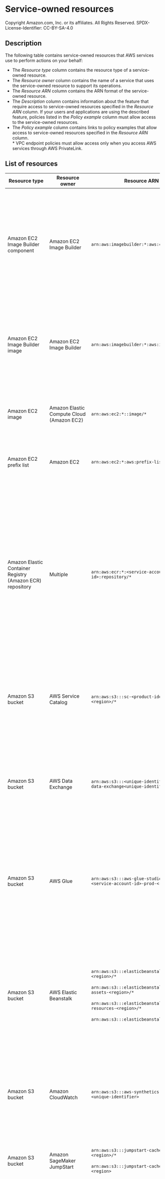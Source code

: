 # Service-owned resources

Copyright Amazon.com, Inc. or its affiliates. All Rights Reserved. SPDX-License-Identifier: CC-BY-SA-4.0

## Description
The following table contains service-owned resources that AWS services use to perform actions on your behalf:
* The *Resource type* column contains the resource type of a service-owned resource. 
* The *Resource owner* column contains the name of a service that uses the service-owned resource to support its operations.
* The *Resource ARN* column contains the ARN format of the service-owned resource.
* The *Description* column contains information about the feature that require access to service-owned resources specified in the *Resource ARN* column. If your users and applications are using the described feature, policies listed in the *Policy example* column must allow access to the service-owned resources.
* The *Policy example* column contains links to policy examples that allow access to service-owned resources specified in the *Resource ARN* column. <br /> * VPC endpoint policies must allow access only when you access AWS services through AWS PrivateLink.

## List of resources

| Resource type | Resource owner | Resource ARN | Description | Policy example|
|------|------|-----------|-----------------------|------|
| Amazon EC2 Image Builder component | Amazon EC2 Image Builder | `arn:aws:imagebuilder:*:aws:component/*`| Image Builder maintains [managed components owned by Amazon](https://docs.aws.amazon.com/imagebuilder/latest/userguide/use-managed-components.html) that you can use to customize or test your images. If you are using service-owned components in your image or container recipes, the [AWS Task Orchestrator and Executor (AWSTOE)](https://docs.aws.amazon.com/imagebuilder/latest/userguide/toe-component-manager.html) component management application running on Amazon EC2 instances uses an instance profile to access these components. See [How Image Builder works with IAM policies and roles](https://docs.aws.amazon.com/imagebuilder/latest/userguide/security_iam_service-with-iam.html#sec-iam-ib-id-based-policies-resources) and [Image Builder and AWS PrivateLink interface VPC endpoints](https://docs.aws.amazon.com/imagebuilder/latest/userguide/vpc-interface-endpoints.html) for more details.| [resource_perimeter_scp.json](service_control_policies/resource_perimeter_scp.json)<br /><br />[imagebuilder_endpoint_policy.json](vpc_endpoint_policies/imagebuilder_endpoint_policy.json) | 
| Amazon EC2 Image Builder image | Amazon EC2 Image Builder	| `arn:aws:imagebuilder:*:aws:image/*`	| Image Builder maintains [managed Image Builder images owned by Amazon](https://docs.aws.amazon.com/imagebuilder/latest/userguide/manage-images.html) that you can use as base images for your recipes. If you are using service-owned images, the AWSTOE uses an instance profile to retrieve these images to set up and boot an EC2 instance. See [How Image Builder works with IAM policies and roles](https://docs.aws.amazon.com/imagebuilder/latest/userguide/security_iam_service-with-iam.html#sec-iam-ib-id-based-policies-resources) and [Image Builder and AWS PrivateLink interface VPC endpoints](https://docs.aws.amazon.com/imagebuilder/latest/userguide/vpc-interface-endpoints.html) for more details.| [resource_perimeter_scp.json](service_control_policies/resource_perimeter_scp.json)<br /><br />[imagebuilder_endpoint_policy.json](vpc_endpoint_policies/imagebuilder_endpoint_policy.json) | 
| Amazon EC2 image	| Amazon Elastic Compute Cloud (Amazon EC2)	| `arn:aws:ec2:*::image/*`	| Amazon EC2 maintains [Amazon Machine Image (AMIs) owned by Amazon](https://docs.aws.amazon.com/AWSEC2/latest/UserGuide/sharing-amis.html) that you can use to launch an Amazon EC2 instance or update the EBS-backed root volume of the instance. See [Launch instances (RunInstances)](https://docs.aws.amazon.com/AWSEC2/latest/UserGuide/ExamplePolicies_EC2.html#iam-example-runinstances) for more details.| [resource_perimeter_scp.json](service_control_policies/resource_perimeter_scp.json)<br /><br />[ec2_endpoint_policy.json](vpc_endpoint_policies/ec2_endpoint_policy.json)* | 
| Amazon EC2 prefix list | Amazon EC2 | `arn:aws:ec2:*:aws:prefix-list/*`| Amazon EC2 maintains [AWS-managed EC2 prefix lists](https://docs.aws.amazon.com/vpc/latest/userguide/working-with-aws-managed-prefix-lists.html) which are sets of IP ranges for AWS services you can use to simplify referencing service IPs when configuring security groups and other VPC network controls.| [resource_perimeter_scp.json](service_control_policies/resource_perimeter_scp.json)<br /><br />[ec2_endpoint_policy.json](vpc_endpoint_policies/ec2_endpoint_policy.json)* | 
| Amazon Elastic Container Registry (Amazon ECR) repository	| Multiple	| `arn:aws:ecr:*:<service-account-id>:repository/*`	| Services such as  Amazon Elastic Kubernetes Service (Amazon EKS), Amazon GuardDuty, and Amazon SageMaker maintain container images owned by Amazon in Amazon ECR repositories. For example, [Amazon Elastic Kubernetes Service (Amazon EKS) add-ons](https://docs.aws.amazon.com/eks/latest/userguide/eks-add-ons.html), [GuardDuty EKS Runtime Monitoring](https://docs.aws.amazon.com/guardduty/latest/ug/guardduty-eks-runtime-monitoring.html), and [Amazon SageMaker pre-built Docker images](https://docs.aws.amazon.com/sagemaker/latest/dg-ecr-paths/sagemaker-algo-docker-registry-paths.html). These repositories are accessed by using the service roles, such as roles of your EKS nodes, EKS managed node groups, and SageMaker notebooks. See [View Amazon container image registries for Amazon EKS add-ons](https://docs.aws.amazon.com/eks/latest/userguide/add-ons-images.html), [Amazon ECR repository hosting GuardDuty agent](https://docs.aws.amazon.com/guardduty/latest/ug/runtime-monitoring-ecr-repository-gdu-agent.html), and [Docker Registry Paths and Example Code](https://docs.aws.amazon.com/sagemaker/latest/dg-ecr-paths/sagemaker-algo-docker-registry-paths.html) for more details.  `<service-account-id>` can vary by AWS Region, and you might need to allow multiple account IDs if you are operating in multiple Regions. | [resource_perimeter_scp.json](service_control_policies/resource_perimeter_scp.json)<br /><br />[ecr.api_endpoint_policy.json](vpc_endpoint_policies/ecr.api_endpoint_policy.json) | 
| Amazon S3 bucket	| AWS Service Catalog | `arn:aws:s3:::sc-<product-identifier>-<region>/*` | AWS Service Catalog stores the CloudFormation template in an Amazon S3 bucket owned by the service account, when you create your products. When you provision the product, Service Catalog downloads the template from the bucket using [forward access sessions (FAS)](https://docs.aws.amazon.com/IAM/latest/UserGuide/access_forward_access_sessions.html). See [Creating Products](https://docs.aws.amazon.com/servicecatalog/latest/adminguide/productmgmt-cloudresource.html) for more details. | [resource_perimeter_scp.json](service_control_policies/resource_perimeter_scp.json)<br /><br />[s3_endpoint_policy.json](vpc_endpoint_policies/s3_endpoint_policy.json)* | 
| Amazon S3 bucket	| AWS Data Exchange | `arn:aws:s3:::<unique-identifier>aws-data-exchange<unique-identifier>` | AWS Data Exchange writes to AWS Data Exchange Amazon S3 buckets, when importing assets from Amazon S3 to AWS Data Exchange ([publishing](https://docs.aws.amazon.com/data-exchange/latest/userguide/providing-data-sets.html)). Similarly, when exporting assets from AWS Data Exchange to Amazon S3 ([subscribing](https://docs.aws.amazon.com/data-exchange/latest/userguide/subscribe-to-data-sets.html)), AWS Data Exchange reads from AWS Data Exchange Amazon S3 buckets. AWS Data Exchange uses FAS to access the buckets on behalf of the user performing import and export operations. See [Access control](https://docs.aws.amazon.com/data-exchange/latest/userguide/access-control.html) for more details. | [resource_perimeter_scp.json](service_control_policies/resource_perimeter_scp.json)<br /><br /> [s3_endpoint_policy.json](vpc_endpoint_policies/s3_endpoint_policy.json)* |  
| Amazon S3 bucket | AWS Glue | `arn:aws:s3:::aws-glue-studio-transforms-<service-account-id>-prod-<region>/*`	| AWS Glue Studio uses Amazon S3 buckets owned by the service account to store source code for transformations accessible via the AWS Glue Studio visual editor. AWS Glue uses its service role to make requests to the buckets. See [Review IAM permissions needed for ETL jobs](https://docs.aws.amazon.com/glue/latest/dg/getting-started-min-privs-job.html) for more details. `<service-account-id>` can vary by AWS Region, and you might need to allow multiple account IDs if you are operating in multiple Regions. | [resource_perimeter_scp.json](service_control_policies/resource_perimeter_scp.json)<br /><br />[s3_endpoint_policy.json](vpc_endpoint_policies/s3_endpoint_policy.json) | 
| Amazon S3 bucket	| AWS Elastic Beanstalk | `arn:aws:s3:::elasticbeanstalk-samples-<region>/*`<br /><br /> `arn:aws:s3:::elasticbeanstalk-platform-assets-<region>/*`<br /><br />	`arn:aws:s3:::elasticbeanstalk-env-resources-<region>/*`<br /><br />`arn:aws:s3:::elasticbeanstalk-<region>/*`| AWS Elastic Beanstalk uses service-owned Amazon S3 buckets to host the configuration files, the sample application, and available instance types used while creating and configuring your environment. Elastic Beanstalk uses its service role to make requests to the buckets. See [Required Amazon S3 bucket permissions for restrictive VPC endpoint policies](https://docs.aws.amazon.com/elasticbeanstalk/latest/dg/vpc-vpce.policy.html#AWSHowTo.S3.VPCendpoints) for more details. Note that the bucket name follows a different convention for the BJS region. The string `public-beta-cn-north-1` is used in place of `<region>`. For example, `arn:aws:s3:::elasticbeanstalk-platform-assets-public-beta-cn-north-1`. | [resource_perimeter_scp.json](service_control_policies/resource_perimeter_scp.json)<br /><br />[s3_endpoint_policy.json](vpc_endpoint_policies/s3_endpoint_policy.json) |  
| Amazon S3 bucket	| Amazon CloudWatch	| `arn:aws:s3:::aws-synthetics-library-<unique-identifier>`	| Amazon CloudWatch uses service-owned Amazon S3 buckets to host a library that contains the versions of CloudWatch Synthetics for canaries. CloudWatch uses its service role to make requests to the buckets. See [Required roles and permissions for CloudWatch canaries](https://docs.aws.amazon.com/AmazonCloudWatch/latest/monitoring/CloudWatch_Synthetics_Canaries_Roles.html). | [resource_perimeter_scp.json](service_control_policies/resource_perimeter_scp.json) |  
| Amazon S3 bucket	| Amazon SageMaker JumpStart | `arn:aws:s3:::jumpstart-cache-prod-<region>/*`<br /><br />`arn:aws:s3:::jumpstart-cache-prod-<region>`	| Amazon SageMaker JumpStart uses service-owned Amazon S3 bucket to host pretrained, open-source models for a wide range of problem types to help you get started with machine learning. SageMaker Jumpstart uses its service role to make requests to the bucket. See [Model deployment security](https://docs.aws.amazon.com/sagemaker/latest/dg/jumpstart-deploy.html#jumpstart-config-security) for more details. | [resource_perimeter_scp.json](service_control_policies/resource_perimeter_scp.json)<br /><br />[s3_endpoint_policy.json](vpc_endpoint_policies/s3_endpoint_policy.json)|  
| Amazon S3 bucket	| Amazon Neptune | `arn:aws:s3:::aws-neptune-notebook`<br /><br />`arn:aws:s3:::aws-neptune-notebook/*`<br /><br />`arn:aws:s3:::aws-neptune-notebook-<region>`<br /><br />`arn:aws:s3:::aws-neptune-notebook-<region>/*` | Amazon Neptune service uses service-owned Amazon S3 buckets to host installation and configuration scripts as convenience utilities to help streamline Neptune setup process. Amazon Neptune uses service role to make requests to these service-owned S3 buckets. See [Using Amazon Neptune with graph notebooks](https://docs.aws.amazon.com/neptune/latest/userguide/graph-notebooks.html#graph-notebooks-workbench) for more details. | [resource_perimeter_scp.json](service_control_policies/resource_perimeter_scp.json)<br /><br />[s3_endpoint_policy.json](vpc_endpoint_policies/s3_endpoint_policy.json)|  
| Amazon S3 bucket	| AWS CloudFormation | `arn:aws:s3:::cloudformation-custom-resource-response-<RegionWithoutDashes>/*`<br /><br />`arn:aws:s3:::cloudformation-waitcondition-<region>/*`| AWS CloudFormation maintains Amazon Simple Storage Service (Amazon S3) service-owned buckets in each AWS Region to monitor responses to a [custom resource](https://docs.aws.amazon.com/AWSCloudFormation/latest/UserGuide/template-custom-resources.html) request or a [wait condition](https://docs.aws.amazon.com/AWSCloudFormation/latest/UserGuide/using-cfn-waitcondition.html). CloudFormation uses the `cloudformation.amazonaws.com` service principal to create a presigned Amazon S3 URL, which is used to send requests to Amazon S3. If your CloudFormation template includes custom resources deployed in a VPC or wait conditions for resources deployed in your VPC, requests to Amazon S3 originate from your VPC. See [Access CloudFormation using an interface endpoint (AWS PrivateLink)](https://docs.aws.amazon.com/AWSCloudFormation/latest/UserGuide/vpc-interface-endpoints.html) for more details. Note that `<RegionWithoutDashes>` does not contain dashes, for example, uswest2 instead of us-west-2.  | [s3_endpoint_policy.json](vpc_endpoint_policies/s3_endpoint_policy.json) |  
| Amazon S3 bucket	| Amazon Q Developer | `arn:aws:s3:::amazonq-code-scan-<region>-<unique-identifier>`<br /><br /> `arn:aws:s3:::amazonq-code-transformation-<region>-<unique-identifier>`<br /><br /> `arn:aws:s3:::amazonq-feature-development-<region>-<unique-identifier>`<br /><br />`arn:aws:s3:::amazonq-test-generation-<region>-<unique-identifier`| Amazon Q Developer uploads artifacts to service-owned S3 buckets to deliver its functionality. Amazon Q Developer uses the `q.amazonaws.com` service principal to create a presigned Amazon S3 URL, which is used to send requests to Amazon S3. See [Amazon S3 bucket URLs and ARNs to allowlist](https://docs.aws.amazon.com/amazonq/latest/qdeveloper-ug/firewall.html#data-perimeters) for more details. | [s3_endpoint_policy.json](vpc_endpoint_policies/s3_endpoint_policy.json) |  
| Amazon S3 bucket	| Amazon Elastic Compute Cloud (Amazon EC2) | `arn:aws:s3:::packages.<region>.amazonaws.com/*`<br /><br />`arn:aws:s3:::repo.<region>.amazonaws.com/*`<br /><br />`arn:aws:s3:::amazonlinux.<region>.amazonaws.com/*`<br /><br />`arn:aws:s3:::amazonlinux-2-repos-<region>/*`| Kernel Live Patching on Amazon Linux 2 allows you to apply security vulnerability and critical bug patches to a running Linux kernel. To download packages from Amazon Linux repositories hosted on service-owned Amazon S3 buckets, Amazon EC2 makes an unauthenticated call to Amazon S3 which originates from your VPC. See [Kernel Live Patching on AL2](https://docs.aws.amazon.com/linux/al2/ug/al2-live-patching.html) for more details. | [s3_endpoint_policy.json](vpc_endpoint_policies/s3_endpoint_policy.json) |
| Amazon S3 bucket	| Amazon EC2 | `arn:aws:s3:::al2023-<region>/*`<br /><br />`arn:aws:s3:::al2023-repos-<region>-de612dc2/*`| Kernel Live Patching on Amazon Linux 2023 allows you to apply security vulnerability and critical bug patches to a running Linux kernel. To download packages from Amazon Linux repositories hosted on service-owned Amazon S3 buckets, Amazon EC2 makes an unauthenticated call to Amazon S3 which originates from your VPC. See [Kernel Live Patching on Amazon Linux 2023](https://docs.aws.amazon.com/linux/al2023/ug/live-patching.html) for more details. | [s3_endpoint_policy.json](vpc_endpoint_policies/s3_endpoint_policy.json) |
| Amazon S3 bucket	| Amazon EMR | `arn:aws:s3:::packages.<region>.amazonaws.com/*`<br /><br />`arn:aws:s3:::repo.<region>.amazonaws.com/*`<br /><br />`arn:aws:s3:::amazonlinux.<region>.amazonaws.com/*`<br /><br />`arn:aws:s3:::amazonlinux-2-repos-<region>/*`<br /><br />`arn:aws:s3:::repo.<region>.emr.amazonaws.com/*`<br /><br />`arn:aws:s3:::prod.<region>.appinfo.src/*`| Amazon EMR uses Amazon Linux repositories that are hosted in service-owned S3 buckets to [launch and manage instances within Amazon EMR clusters](https://docs.aws.amazon.com/emr/latest/ManagementGuide/emr-default-ami.html). Amazon EMR also collects [Spark event logs](https://docs.aws.amazon.com/emr/latest/ManagementGuide/app-history-spark-UI.html) in an service-owned system bucket. To do so, Amazon EMR makes unauthenticated calls to Amazon S3 which originate from your VPC. See [Sample policies for private subnets that access Amazon S3](https://docs.aws.amazon.com/emr/latest/ManagementGuide/private-subnet-iampolicy.html) for more details. | [s3_endpoint_policy.json](vpc_endpoint_policies/s3_endpoint_policy.json) |
| Amazon S3 bucket | AWS Systems Manager | `arn:aws:s3:::aws-ssm-<region>/*`<br /><br />`arn:aws:s3:::aws-windows-downloads-<region>/*`<br /><br />`arn:aws:s3:::amazon-ssm-<region>/*`<br /><br />`arn:aws:s3:::amazon-ssm-packages-<region>/*`<br /><br />`arn:aws:s3:::<region>-birdwatcher-prod/*`<br /><br />`arn:aws:s3:::aws-ssm-distributor-file-<region>/*`<br /><br />`arn:aws:s3:::aws-ssm-document-attachments-<region>/*`<br /><br />`arn:aws:s3:::patch-baseline-snapshot-<region>/*`<br /><br />`arn:aws:s3:::aws-patchmanager-macos-<region>/*`| When using AWS Systems Manager capabilities such as patching, [SSM Agent](https://docs.aws.amazon.com/systems-manager/latest/userguide/ssm-agent.html) running on your Amazon EC2 instances could make unauthenticated requests from your VPC to various service-owned S3 buckets to perform its operations. See [Learn technical details about the SSM Agent](https://docs.aws.amazon.com/systems-manager/latest/userguide/ssm-agent-technical-details.html) for more details. | [s3_endpoint_policy.json](vpc_endpoint_policies/s3_endpoint_policy.json) |
| Amazon S3 bucket | Amazon CloudWatch | `arn:aws:s3:::amazoncloudwatch-agent-<region>/*`<br /><br />`arn:aws:s3:::amazoncloudwatch-agent/*`| When you install the Amazon CloudWatch agent on your Amazon EC2 instances, Amazon EC2 makes an unauthenticated call from your network to Amazon S3 to download the package from a service-owned S3 bucket. See [Download the CloudWatch agent package](https://docs.aws.amazon.com/AmazonCloudWatch/latest/monitoring/download-cloudwatch-agent-commandline.html) for more details. | [s3_endpoint_policy.json](vpc_endpoint_policies/s3_endpoint_policy.json) |
| Amazon S3 bucket | AWS CodeDeploy | `arn:aws:s3:::aws-codedeploy-<region>/*` | When you install the AWS CodeDeploy agent on your Amazon EC2 instances, Amazon EC2 makes an unauthenticated call from your network to Amazon S3 to download the agent from an service-owned S3 bucket. See [Configure an Amazon EC2 instance to work with CodeDeploy](https://docs.aws.amazon.com/codedeploy/latest/userguide/instances-ec2-configure.html) for more details. | [s3_endpoint_policy.json](vpc_endpoint_policies/s3_endpoint_policy.json) |
| Amazon S3 bucket | EC2 Image Builder | `arn:aws:s3:::ec2imagebuilder-toe-<region>-prod/*`<br /><br />`arn:aws:s3:::ec2imagebuilder-managed-resources-<region>-prod/components/*`| EC2 Image Builder uses a publicly available S3 bucket to store and access managed resources, such as components. It also downloads the AWSTOE component management application from a separate S3 bucket. The call to Amazon S3 is unauthenticated and passes through the Amazon S3 VPC endpoint.  See [Manage data perimeters](https://docs.aws.amazon.com/imagebuilder/latest/userguide/security-iam-data-perimeter.html) for more details. | [s3_endpoint_policy.json](vpc_endpoint_policies/s3_endpoint_policy.json) |
| Amazon S3 bucket | AWS Cloud9 | `arn:aws:s3:::static-<region>-prod-static-<string>/content/dependencies/*` |  AWS Cloud9 environments contain software packages required for AWS Cloud9 to function and support IDE features. To [download patches for these software packages](https://docs.aws.amazon.com/cloud9/latest/user-guide/vulnerability-analysis-and-management.html) from AWS Cloud9 repositories hosted on service-owned S3 buckets, AWS Cloud9 makes an unauthenticated call to Amazon S3 from your VPC. See [Create and configure a VPC endpoint for Amazon S3](https://docs.aws.amazon.com/cloud9/latest/user-guide/ec2-ssm.html#create-s3-endpoint) for more details. | [s3_endpoint_policy.json](vpc_endpoint_policies/s3_endpoint_policy.json) |
| Amazon S3 bucket | Amazon Elastic Container Registry | `arn:aws:s3:::prod-<region>-starport-layer-bucket/*` | Amazon ECR uses service-owned S3 buckets to store Amazon ECR private image layers. When your containers download images from Amazon ECR, they must access Amazon ECR to get the image manifest and then Amazon S3 to download the actual image layers. A call to Amazon S3 is signed using a presigned URL, which is created by an Amazon ECR account and originates from your VPC. See [Minimum Amazon S3 Bucket Permissions for Amazon ECR](https://docs.aws.amazon.com/AmazonECR/latest/userguide/vpc-endpoints.html#ecr-minimum-s3-perms) for more details. | [s3_endpoint_policy.json](vpc_endpoint_policies/s3_endpoint_policy.json) |
| Amazon S3 bucket | AWS Application Migration Service | `arn:aws:s3:::aws-mgn-clients-<region>/*`<br /><br />`arn:aws:s3:::aws-mgn-clients-hashes-<region>/*`<br /><br />`arn:aws:s3:::aws-mgn-internal-<region>/*`<br /><br />`arn:aws:s3:::aws-mgn-internal-hashes-<region>/*`<br /><br />`arn:aws:s3:::aws-application-migration-service-<region>/*`<br /><br />`arn:aws:s3:::aws-application-migration-service-hashes-<region>/*`<br /><br />`arn:aws:s3:::amazon-ssm-<region>/*`|[AWS Replication Agent](https://docs.aws.amazon.com/mgn/latest/ug/agent-installation.html) allows you to add source servers to the AWS Application Migration service to monitor their migration lifecycle and data replication state. To download the agent installer and components hosted on service-owned S3 buckets, Application Migration Service uses presigned URLs create by an Application Migration Service account and makes calls to Amazon S3 from your VPC. See [Network requirements for Application Migration Service](https://docs.aws.amazon.com/mgn/latest/ug/Network-Requirements.html) for more details. | [s3_endpoint_policy.json](vpc_endpoint_policies/s3_endpoint_policy.json) |
| Amazon S3 bucket | AWS Elastic Disaster Recovery | `arn:aws:s3:::aws-drs-clients-<region>/*`<br /><br />`arn:aws:s3:::aws-drs-clients-hashes-<region>/*`<br /><br />`arn:aws:s3:::aws-drs-internal-<region>/*`<br /><br />`arn:aws:s3:::aws-drs-internal-hashes-<region>/*`<br /><br />`arn:aws:s3:::aws-elastic-disaster-recovery-<region>/*`<br /><br />`arn:aws:s3:::aws-elastic-disaster-recovery-hashes-<region>/*` | Elastic Disaster Recovery uses service-owned S3 buckets to store and access managed resources used to perform its operations. The [AWS Replication Agent installer](https://docs.aws.amazon.com/drs/latest/userguide/agent-installation.html) uses a presigned URL, which is signed by the service account, to make requests to various service-owned S3 buckets, which originate from your VPC. See [Elastic Disaster Recovery network requirements](https://docs.aws.amazon.com/drs/latest/userguide/Network-Requirements.html) for more details. | [s3_endpoint_policy.json](vpc_endpoint_policies/s3_endpoint_policy.json) |
| Amazon S3 bucket | AWS Certificate Manager (ACM) | `arn:aws:s3:::aws-ec2-enclave-certificate-<region>-prod/*` | ACM for AWS Nitro Enclaves uses an service-owned S3 bucket to distribute a certificate to an EC2-hosted web server. See [AWS Certificate Manager for Nitro Enclaves](https://docs.aws.amazon.com/enclaves/latest/user/nitro-enclave-refapp.html#role-cert) for more details. | [s3_endpoint_policy.json](vpc_endpoint_policies/s3_endpoint_policy.json) |
| Amazon S3 bucket | AWS CodeArtifact | `arn:aws:s3:::assets-<CodeArtifact-Region-Account>-<region>/*` | CodeArtifact uses service-owned S3 buckets to host the artifacts and redirects HTTP requests for an artifact repository URL to a presigned URL backed by one of service-owned buckets. See [Minimum Amazon S3 bucket permissions for AWS CodeArtifact](https://docs.aws.amazon.com/codeartifact/latest/ug/create-s3-gateway-endpoint.html#s3-gateway-endpoint-permissions) for more details| [s3_endpoint_policy.json](vpc_endpoint_policies/s3_endpoint_policy.json) |
| AWS CloudFormation transform	| AWS CloudFormation | `arn:aws:cloudformation:*:aws:transform/*`	| You can use [AWS CloudFormation transforms](https://docs.aws.amazon.com/AWSCloudFormation/latest/UserGuide/transform-reference.html) to process templates through a special macro that can modify or extend the functionality of a CloudFormation template before it is deployed. CloudFormation uses its service role or FAS to make requests to the transforms. See [Control CloudFormation access with AWS Identity and Access Management](https://docs.aws.amazon.com/AWSCloudFormation/latest/UserGuide/control-access-with-iam.html) for more details. | [resource_perimeter_scp.json](service_control_policies/resource_perimeter_scp.json)<br /><br />[cloudformation_endpoint_policy.json](vpc_endpoint_policies/cloudformation_endpoint_policy.json)* | 
| AWS IAM policy | Multiple  | `arn:aws:iam::aws:policy/*` | You can use [AWS Identity and Access Management (IAM)](https://aws.amazon.com/iam/) [AWS managed policies](https://docs.aws.amazon.com/IAM/latest/UserGuide/access_policies_managed-vs-inline.html#aws-managed-policies) to assign appropriate permissions to users, IAM groups, and roles. See [What are AWS managed policies?](https://docs.aws.amazon.com/IAM/latest/UserGuide/access_policies_managed-vs-inline.html#aws-managed-policies) for more details. | [resource_perimeter_scp.json](service_control_policies/resource_perimeter_scp.json)<br /><br />[iam_endpoint_policy](vpc_endpoint_policies/iam_endpoint_policy.json)* |
| AWS Lambda layer	| Multiple	| `arn:aws:lambda:*:<service-account-id>:layer:*`	| Services such as Amazon CloudWatch and AWS AppConfig maintain AWS Lambda extensions owned by Amazon that you can add as layers to you functions. For example, [CloudWatch Lambda Insights](https://docs.aws.amazon.com/AmazonCloudWatch/latest/monitoring/Lambda-Insights.html) and [AWS AppConfig Agent Lambda extension](https://docs.aws.amazon.com/appconfig/latest/userguide/appconfig-integration-lambda-extensions.html).See [Available versions of the Lambda Insights extension](https://docs.aws.amazon.com/AmazonCloudWatch/latest/monitoring/Lambda-Insights-extension-versions.html) and [Understanding available versions of the AWS AppConfig Agent Lambda extension](https://docs.aws.amazon.com/appconfig/latest/userguide/appconfig-integration-lambda-extensions-versions.html) for more details. Note that `<service-account-id>` can vary by AWS Region, and you might need to allow multiple account IDs if you are operating in multiple Regions. | [resource_perimeter_scp.json](service_control_policies/resource_perimeter_scp.json)<br /><br />[lambda_endpoint_policy](vpc_endpoint_policies/lambda_endpoint_policy.json)* |
| AWS Systems Manager parameter | Multiple  | `arn:aws:ssm:*::parameter/*` | Some AWS services publish information about common artifacts as [AWS Systems Manager public parameters](https://docs.aws.amazon.com/systems-manager/latest/userguide/parameter-store-public-parameters.html). For example, Amazon EC2 publishes information about Amazon Machine Images (AMIs) as public parameters. See [How AWS Systems Manager works with IAM](https://docs.aws.amazon.com/systems-manager/latest/userguide/security_iam_service-with-iam.html#security_iam_service-with-iam-id-based-policies-actions) for more details. | [resource_perimeter_scp.json](service_control_policies/resource_perimeter_scp.json)<br /><br />[ssm_endpoint_policy.json](vpc_endpoint_policies/ssm_endpoint_policy.json)* |
| AWS Systems Manager document | Multiple  | `arn:aws:ssm:*::document/*` | Systems Manager maintains pre-configured [documents owned by Amazon](https://docs.aws.amazon.com/systems-manager/latest/userguide/sysman-ssm-docs.html) that you can use to automate maintenance and deployment tasks. See [How AWS Systems Manager works with IAM](https://docs.aws.amazon.com/systems-manager/latest/userguide/security_iam_service-with-iam.html#security_iam_service-with-iam-id-based-policies-actions) for more details. | [resource_perimeter_scp.json](service_control_policies/resource_perimeter_scp.json)<br /><br />[ssm_endpoint_policy.json](vpc_endpoint_policies/ssm_endpoint_policy.json)* |
| AWS Systems Manager automation definition | Multiple | `arn:aws:ssm:*::automation-definition/*`| 	Systems Manager maintains pre-defined [Automation runbooks owned by Amazon](https://docs.aws.amazon.com/systems-manager/latest/userguide/systems-manager-automation.html), such as AWS-ConfigureMaintenanceWindows, that you can use to deploy, configure, and manage AWS resources at scale. See [How AWS Systems Manager works with IAM](https://docs.aws.amazon.com/systems-manager/latest/userguide/security_iam_service-with-iam.html#security_iam_service-with-iam-id-based-policies-actions) for more details.| [resource_perimeter_scp.json](service_control_policies/resource_perimeter_scp.json)<br /><br />[ssm_endpoint_policy.json](vpc_endpoint_policies/ssm_endpoint_policy.json)* |